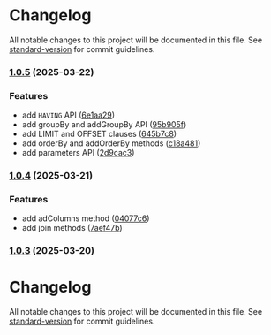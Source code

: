 # Changelog

All notable changes to this project will be documented in this file. See [standard-version](https://github.com/conventional-changelog/standard-version) for commit guidelines.

### [1.0.5](https://github.com/ialopezg/db/compare/v1.0.4...v1.0.5) (2025-03-22)


### Features

* add `HAVING` API ([6e1aa29](https://github.com/ialopezg/db/commit/6e1aa293a42f353424dfe91c1219fa8221fab995))
* add groupBy and addGroupBy API ([95b905f](https://github.com/ialopezg/db/commit/95b905f52b33fc2e6cbd6d95669de74716250611))
* add LIMIT and OFFSET clauses ([645b7c8](https://github.com/ialopezg/db/commit/645b7c83166ca4d6c34b91e539271598e4670aec))
* add orderBy and addOrderBy methods ([c18a481](https://github.com/ialopezg/db/commit/c18a481ccec9378cdcd65a27daa551d3fc9e6100))
* add parameters API ([2d9cac3](https://github.com/ialopezg/db/commit/2d9cac379b4e4ec4b450e8f789ff14c41e62bbdc))

### [1.0.4](https://github.com/ialopezg/db/compare/v1.0.3...v1.0.4) (2025-03-21)


### Features

* add adColumns method ([04077c6](https://github.com/ialopezg/db/commit/04077c6a5ed4aaf8fc98c294b786d77886098bc5))
* add join methods ([7aef47b](https://github.com/ialopezg/db/commit/7aef47bbbce0aef0510e5269b10e0460e2206def))

### [1.0.3](https://github.com/ialopezg/db/compare/v1.0.2...v1.0.3) (2025-03-20)

# Changelog

All notable changes to this project will be documented in this file. See [standard-version](https://github.com/conventional-changelog/standard-version) for commit guidelines.

